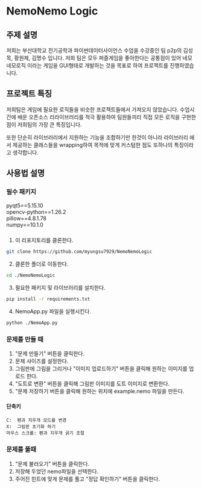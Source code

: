 <h1> NemoNemo Logic

## 주제 설명

저희는 부산대학교 전기공학과 파이썬데이터사이언스 수업을 수강중인 팀 p2p의 김성목, 황원제, 김명수 입니다. 저희 팀은 모두 퍼즐게임을 좋아한다는 공통점이 있어 네모네모로직 이라는 게임을 GUI형태로 개발하는 것을 목표로 하여 프로젝트를 진행하였습니다. 

## 프로젝트 특징
저희팀은 게임에 필요한 로직들을 비슷한 프로젝트들에서 가져오지 않았습니다. 수업시간에 배운 오픈소스 리라이브러리를 적극 활용하여 팀원들끼리 직접 모든 로직을 구현한 점이 저희팀의 가장 큰 특징입니다.

또한 단순히 라이브러리에서 지원하는 기능을 조합하기만 한것이 아니라 라이브러리 에서 제공하는 클래스들을 wrapping하여 목적에 맞게 커스텀한 점도 또하나의 특징이라고 생각합니다.


## 사용법 설명
### 필수 패키지
pyqt5==5.15.10  
opencv-python==1.26.2    
pillow==4.8.1.78  
numpy==10.1.0    
###


1.  이 리포지토리를 클론한다. 
~~~ bash 
git clone https://github.com/myungsu7929/NemoNemoLogic
~~~

2. 클론한 폴더로 이동한다.
~~~ bash
cd ./NemoNemoLogic
~~~

3. 필요한 패키지 및 라이브러리를 설치한다.
~~~ bash
pip install -r requirements.txt
~~~

4. NemoApp.py 파일을 실행시킨다.
~~~ bash
python ./NemoApp.py
~~~

### 문제를 만들 때
1. "문제 만들기" 버튼을 클릭한다.
2. 문제 사이즈를 설정한다.
3. 그림판에 그림을 그리거나 "이미지 업로드하기" 버튼을 클릭해 원하는 이미지를 업로드 한다.  
4. "도트로 변환" 버튼을 클릭해 그림판 이미지를 도트 이미지로 변환한다.
5. "문제 저장하기 버튼을 클릭해 원하는 위치에 example.nemo 파일을 만든다.  

#### 단축키  
    C:  펜과 지우개 모드를 변경
    X:  그림판 초기화 하기
    마우스 스크롤: 펜과 지우개 굵기 조절 

### 문제를 풀때
1. "문제 불러오기" 버튼을 클릭한다. 
2. 저장해 두었던 nemo파일을 선택한다.
3. 주어진 힌트에 맞게 문제를 풀고 "정답 확인하기" 버튼을 클릭한다.
